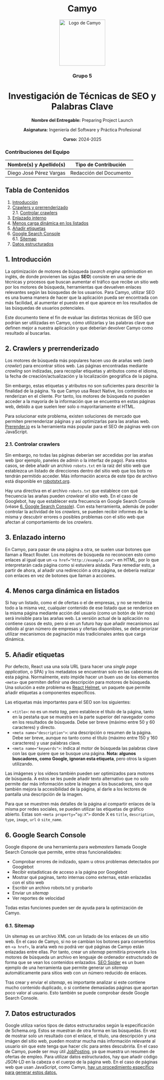 <h1 align="center">
  Camyo
</h1>

<p align="center">
  <img src="https://i.imgur.com/C72nY4p.png" alt="Logo de Camyo" width="150">
</p>

<h3 align="center">
  <strong>Grupo 5</strong>
</h3>

<h1 align="center">
  <strong>Investigación de Técnicas de SEO y Palabras Clave</strong>
</h1>

<p align="center">
  <strong>Nombre del Entregable:</strong> Preparing Project Launch
</p>
<p align="center">
  <strong>Asignatura:</strong> Ingeniería del Software y Práctica Profesional  
</p>
<p align="center">
  <strong>Curso:</strong> 2024-2025  
</p>

### Contribuciones del Equipo

| Nombre(s) y Apellido(s)          | Tipo de Contribución          |
|----------------------------------|-------------------------------|
| Diego José Pérez Vargas          | Redacción del Documento       |

## Tabla de Contenidos

1. [Introducción](#1-introducción)
2. [Crawlers y prerrenderizado](#2-crawlers-y-prerrenderizado)  
  2.1. [Controlar crawlers](#21-controlar-crawlers)
3. [Enlazado interno](#3-enlazado-interno)
4. [Menos carga dinámica en los listados](#4-menos-carga-dinámica-en-listados)
5. [Añadir etiquetas](#5-añadir-etiquetas)
6. [Google Search Console](#6-google-search-console)  
  6.1. [Sitemap](#61-sitemap)
7. [Datos estructurados](#7-datos-estructurados)

## 1. Introducción

La optimización de motores de búsqueda (*search engine optimisation* en inglés, de donde provienen las siglas **SEO**) consiste en una serie de técnicas y procesos que buscan aumentar el tráfico que recibe un sitio web por los motores de búsqueda, herramientas que devuelven enlaces relevantes según las búsquedas de los usuarios. Para Camyo, utilizar SEO es una buena manera de hacer que la aplicación pueda ser encontrada con más facilidad, al aumentar el puesto en el que aparece en los resultados de las búsquedas de usuarios potenciales.

Este documento tiene el fin de evaluar las distintas técnicas de SEO que podrían ser utilizadas en Camyo, cómo utilizarlas y las palabras clave que definen mejor a nuestra aplicación y que deberían devolver Camyo como resultado al buscarlas.

## 2. Crawlers y prerrenderizado

Los motores de búsqueda más populares hacen uso de arañas web (*web crawler*) para encontrar sitios web. Las páginas encontradas mediante *crawling* son indizadas, para recopilar etiquetas y atributos como el idioma, la fecha de creación/actualización y la localización geográfica de la página.

Sin embargo, estas etiquetas y atributos no son suficientes para describir la finalidad de la página. Ya que Camyo usa React Native, los contenidos se renderizan en el cliente. Por tanto, los motores de búsqueda no pueden acceder a la mayoría de la información que se encuentra en estas páginas web, debido a que suelen leer solo o mayoritariamente el HTML.

Para solucionar este problema, existen soluciones de mercado que permiten prerrenderizar páginas y así optimizarlas para las arañas web. [Prerender.io](https://prerender.io/) es la herramienta más popular para el SEO de páginas web con JavaScript.

### 2.1. Controlar crawlers

Sin embargo, no todas las páginas deberían ser accedidas por las arañas web (por ejemplo, paneles de admin o la interfaz de pago). Para estos casos, se debe añadir un archivo `robots.txt` en la raíz del sitio web que establezca un listado de direcciones dentro del sitio web que los bots no tendrán permitido acceder. Más información acerca de este tipo de archivo está disponible en [robotstxt.org](https://www.robotstxt.org/robotstxt.html).

Hay una directiva en el archivo `robots.txt` que establece con qué frecuencia las arañas pueden *crawlear* el sitio web. En el caso de Googlebot, hay que establecer esta frecuencia en Google Search Console (véase [6. Google Search Console](#6-google-search-console)). Con esta herramienta, además de poder controlar la actividad de los *crawlers*, se pueden recibir informes de la misma y descubrir errores o posibles problemas con el sitio web que afectan al comportamiento de los *crawlers*.

## 3. Enlazado interno

En Camyo, para pasar de una página a otra, se suelen usar botones que llaman a React Router. Los motores de búsqueda no reconocen esto como enlaces al igual que un `<a href="http://example.com">` en HTML, por lo que interpretarán cada página como si estuviera aislada. Para remediar esto, a partir de ahora, al añadir una redirección a otra página, se debería realizar con enlaces en vez de botones que llaman a acciones.

## 4. Menos carga dinámica en listados

Si hay un listado, como el de ofertas o el de empresas, y no se renderiza todo a la misma vez, cualquier contenido de ese listado que se renderice en la misma página mediante acción del usuario (como un botón de *Ver más*) será invisible para las arañas web. La versión actual de la aplicación no contiene casos de esto, pero si en un futuro hay que añadir mecanismos así debido al gran número de empresas y ofertas disponibles, se debe priorizar utilizar mecanismos de paginación más tradicionales antes que carga dinámica.

## 5. Añadir etiquetas

Por defecto, React usa una sola URL (para hacer una *single page application*, o SPA) y los metadatos se encuentran solo en las cabeceras de esta página. Normalmente, esto impide hacer un buen uso de los elementos `<meta>` que permiten definir una descripción para motores de búsqueda. Una solución a este problema es [React Helmet](https://www.npmjs.com/package/react-helmet), un paquete que permite añadir etiquetas a componentes específicos.

Las etiquetas más importantes para el SEO son los siguientes:

- `<title>`: no es un *meta tag*, pero establece el título de la página, tanto en la pestaña que se muestra en la parte superior del navegador como en los resultados de búsqueda. Debe ser breve (máximo entre 50 y 60 caracteres) y directo.
- `<meta name="description">`: una descripción o resumen de la página. Debe ser breve, aunque no tanto como el título (máximo entre 150 y 160 caracteres) y usar palabras clave.
- `<meta name="keywords">`: indica al motor de búsqueda las palabras clave con las que quiere que se busque una página. **Nota: algunos buscadores, como Google, ignoran esta etiqueta**, pero otros la siguen utilizando.

Las imágenes y los vídeos también pueden ser optimizados para motores de búsqueda. A estos se les puede añadir texto alternativo que no solo permite dar más información sobre la imagen a los buscadores, sino que también mejora la accesibilidad de la página, al darle a los lectores de pantalla una descripción de la imagen.

Para que se muestren más detalles de la página al compartir enlaces de la misma por redes sociales, se pueden utilizar las etiquetas de gráfico abierto. Estas son `<meta property=”og:X”>` donde X es `title`, `description`, `type`, `image`, `url` o `site_name`.

## 6. Google Search Console

Google dispone de una herramienta para *webmasters* llamada Google Search Console que permite, entre otras funcionalidades:

- Comprobar errores de indizado, spam u otros problemas detectados por Googlebot
- Recibir estadísticas de acceso a la página por Googlebot
- Mostrar qué paginas, tanto internas como externas, están enlazadas con el sitio web
- Escribir un archivo robots.txt y probarlo
- Enviar un *sitemap*
- Ver reportes de velocidad

Todas estas funciones pueden ser de ayuda para la optimización de Camyo.

### 6.1. Sitemap

Un sitemap es un archivo XML con un listado de los enlaces de un sitio web. En el caso de Camyo, si no se cambian los botones para convertirlos en `<a href>`, la araña web no podrá ver qué páginas de Camyo están enlazadas entre ellas. Por tanto, crear un *sitemap* permitiría proveerle a los motores de búsqueda un archivo en lenguaje de ordenador estructurado de forma que se vean los contenidos enlazados. [SEO Spider](https://www.screamingfrog.co.uk/seo-spider/) es un buen ejemplo de una herramienta que permite generar un *sitemap* automáticamente para sitios web con un número reducido de enlaces.

Tras crear y enviar el *sitemap*, es importante analizar si este contiene mucho contenido duplicado, o si contiene demasiadas páginas que aportan poco valor al usuario. Esto también se puede comprobar desde Google Search Console.

## 7. Datos estructurados

Google utiliza varios tipos de datos estructurados según la especificación de Schema.org. Estos se muestran de otra forma en las búsquedas. En vez de mostrar solo un resultado con el enlace, el título, una descripción y una imágen del sitio web, pueden mostrar mucha más información relevante al usuario sin que este tenga que hacer clic para antes descubrirla. En el caso de Camyo, puede ser muy útil [JobPosting](https://developers.google.com/search/docs/appearance/structured-data/job-posting), ya que muestra un resumen de ofertas de empleo. Para utilizar datos estructurados, hay que añadir código JSON-LD en la cabeza o el cuerpo de la página web. En el caso de páginas web que usan JavaScript, como Camyo, [hay un procedimiento específico para generar estos datos.](https://developers.google.com/search/docs/appearance/structured-data/generate-structured-data-with-javascript)
